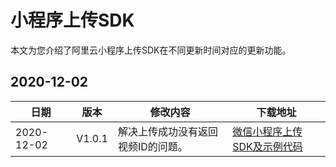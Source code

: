 # 小程序上传SDK

本文为您介绍了阿里云小程序上传SDK在不同更新时间对应的更新功能。

## 2020-12-02

|**日期**|**版本**|**修改内容**|下载地址|
|------|------|--------|----|
|2020-12-02|V1.0.1|解决上传成功没有返回视频ID的问题。|[微信小程序上传SDK及示例代码](https://alivc-demo-cms.alicdn.com/versionProduct/sourceCode/upload/miniProgram/aliyun-upload-miniprogram_1130_1.0.1.zip)|

